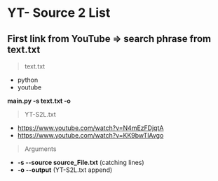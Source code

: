 # YT- Source 2 List
## First link from YouTube => search phrase from text.txt

>text.txt
- python
- youtube

**main.py -s text.txt -o**

>YT-S2L.txt
- https://www.youtube.com/watch?v=N4mEzFDjqtA
- https://www.youtube.com/watch?v=KK9bwTlAvgo

>Arguments
- **-s --source source_File.txt** (catching lines)
- **-o --output** (YT-S2L.txt append)
